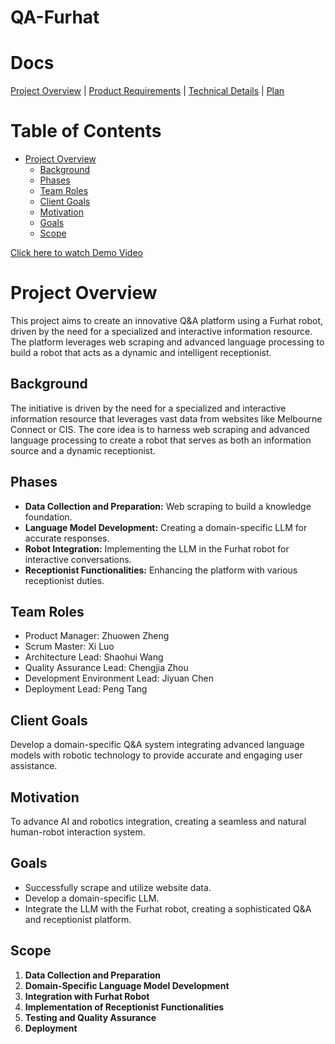 # QA-Furhat
# Docs
 [Project Overview](Documents/Project%20Overview.pdf) | [Product Requirements](Documents/Product%20requirements.pdf) | [Technical Details](Documents/Technical%20Details.pdf) | [Plan](Documents/Plan%20for%20Sprint%202%20&%203.pdf) 
# Table of Contents

- [Project Overview](#project-overview)
  * [Background](#background)
  * [Phases](#phases)
  * [Team Roles](#team-roles)
  * [Client Goals](#client-goals)
  * [Motivation](#motivation)
  * [Goals](#goals)
  * [Scope](#scope)

[Click here to watch Demo Video](https://www.youtube.com/watch?v=TUybeMc36Tc)

# Project Overview

This project aims to create an innovative Q&A platform using a Furhat robot, driven by the need for a specialized and interactive information resource. The platform leverages web scraping and advanced language processing to build a robot that acts as a dynamic and intelligent receptionist.

## Background

The initiative is driven by the need for a specialized and interactive information resource that leverages vast data from websites like Melbourne Connect or CIS. The core idea is to harness web scraping and advanced language processing to create a robot that serves as both an information source and a dynamic receptionist.

## Phases

- **Data Collection and Preparation:** Web scraping to build a knowledge foundation.
- **Language Model Development:** Creating a domain-specific LLM for accurate responses.
- **Robot Integration:** Implementing the LLM in the Furhat robot for interactive conversations.
- **Receptionist Functionalities:** Enhancing the platform with various receptionist duties.

## Team Roles

- Product Manager: Zhuowen Zheng
- Scrum Master: Xi Luo
- Architecture Lead: Shaohui Wang
- Quality Assurance Lead: Chengjia Zhou
- Development Environment Lead: Jiyuan Chen
- Deployment Lead: Peng Tang

## Client Goals

Develop a domain-specific Q&A system integrating advanced language models with robotic technology to provide accurate and engaging user assistance.

## Motivation

To advance AI and robotics integration, creating a seamless and natural human-robot interaction system.

## Goals

- Successfully scrape and utilize website data.
- Develop a domain-specific LLM.
- Integrate the LLM with the Furhat robot, creating a sophisticated Q&A and receptionist platform.

## Scope

1. **Data Collection and Preparation**
2. **Domain-Specific Language Model Development**
3. **Integration with Furhat Robot**
4. **Implementation of Receptionist Functionalities**
5. **Testing and Quality Assurance**
6. **Deployment**

